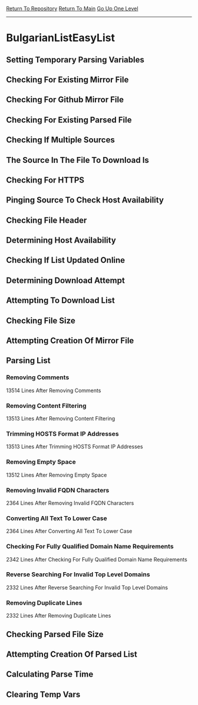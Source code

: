 [Return To Repository](https://github.com/deathbybandaid/piholeparser/)
[Return To Main](https://github.com/deathbybandaid/piholeparser/blob/master/RecentRunLogs/Mainlog.md)
[Go Up One Level](https://github.com/deathbybandaid/piholeparser/blob/master/RecentRunLogs/TopLevelScripts/30-Processing-External-Blacklists.md)
____________________________________
# BulgarianListEasyList
## Setting Temporary Parsing Variables
## Checking For Existing Mirror File
## Checking For Github Mirror File
## Checking For Existing Parsed File
## Checking If Multiple Sources
## The Source In The File To Download Is
## Checking For HTTPS
## Pinging Source To Check Host Availability
## Checking File Header
## Determining Host Availability
## Checking If List Updated Online
## Determining Download Attempt
## Attempting To Download List
## Checking File Size
## Attempting Creation Of Mirror File
## Parsing List
### Removing Comments
13514 Lines After Removing Comments
### Removing Content Filtering
13513 Lines After Removing Content Filtering
### Trimming HOSTS Format IP Addresses
13513 Lines After Trimming HOSTS Format IP Addresses
### Removing Empty Space
13512 Lines After Removing Empty Space
### Removing Invalid FQDN Characters
2364 Lines After Removing Invalid FQDN Characters
### Converting All Text To Lower Case
2364 Lines After Converting All Text To Lower Case
### Checking For Fully Qualified Domain Name Requirements
2342 Lines After Checking For Fully Qualified Domain Name Requirements
### Reverse Searching For Invalid Top Level Domains
2332 Lines After Reverse Searching For Invalid Top Level Domains
### Removing Duplicate Lines
2332 Lines After Removing Duplicate Lines
## Checking Parsed File Size
## Attempting Creation Of Parsed List
## Calculating Parse Time
## Clearing Temp Vars
